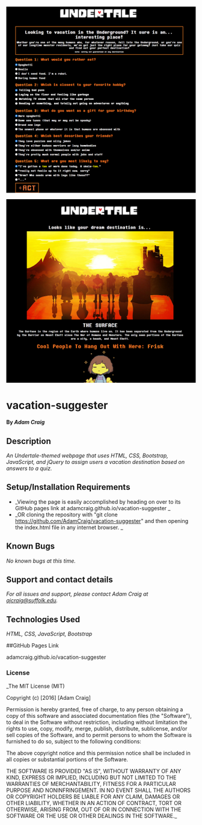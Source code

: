 ![Home Page](screenshot1.png)

![Results Page](screenshot2.png)

# vacation-suggester

#### By _**Adam Craig**_

## Description

_An Undertale-themed webpage that uses HTML, CSS, Bootstrap, JavaScript, and jQuery to assign users a vacation destination based on answers to a quiz._

## Setup/Installation Requirements

* _Viewing the page is easily accomplished by heading on over to its GitHub pages link at adamcraig.github.io/vacation-suggester _
* _OR cloning the repository with "git clone https://github.com/AdamCraig/vacation-suggester" and then opening the index.html file in any internet browser. _

## Known Bugs

_No known bugs at this time._

## Support and contact details

_For all issues and support, please contact Adam Craig at ajcraig@suffolk.edu._

## Technologies Used

_HTML, CSS, JavaScript, Bootstrap_

##GitHub Pages Link

adamcraig.github.io/vacation-suggester

### License

_The MIT License (MIT)

Copyright (c) [2016] [Adam Craig]

Permission is hereby granted, free of charge, to any person obtaining a copy
of this software and associated documentation files (the "Software"), to deal
in the Software without restriction, including without limitation the rights
to use, copy, modify, merge, publish, distribute, sublicense, and/or sell
copies of the Software, and to permit persons to whom the Software is
furnished to do so, subject to the following conditions:

The above copyright notice and this permission notice shall be included in all
copies or substantial portions of the Software.

THE SOFTWARE IS PROVIDED "AS IS", WITHOUT WARRANTY OF ANY KIND, EXPRESS OR
IMPLIED, INCLUDING BUT NOT LIMITED TO THE WARRANTIES OF MERCHANTABILITY,
FITNESS FOR A PARTICULAR PURPOSE AND NONINFRINGEMENT. IN NO EVENT SHALL THE
AUTHORS OR COPYRIGHT HOLDERS BE LIABLE FOR ANY CLAIM, DAMAGES OR OTHER
LIABILITY, WHETHER IN AN ACTION OF CONTRACT, TORT OR OTHERWISE, ARISING FROM,
OUT OF OR IN CONNECTION WITH THE SOFTWARE OR THE USE OR OTHER DEALINGS IN THE
SOFTWARE._
